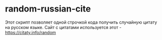 # random-russian-cite
Этот скрипт позволяет одной строчкой кода получить случайную цитату на русском языке. Сайт с цитатами используется этот - https://citaty.info/random
